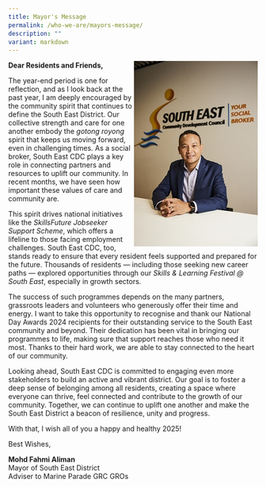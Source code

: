 ```yaml
---
title: Mayor's Message
permalink: /who-we-are/mayors-message/
description: ""
variant: markdown
---
```

<img src="/images/Mayor/AK_15993.jpg" style="width: 250px;" align="right">

**Dear Residents and Friends,**

The year-end period is one for reflection, and as I look back at the past year, I am deeply encouraged by the community spirit that continues to define the South East District. Our collective strength and care for one another embody the *gotong royong* spirit that keeps us moving forward, even in challenging times. As a social broker, South East CDC plays a key role in connecting partners and resources to uplift our community. In recent months, we have seen how important these values of care and community are.

This spirit drives national initiatives like the *SkillsFuture Jobseeker Support Scheme*, which offers a lifeline to those facing employment challenges. South East CDC, too, stands ready to ensure that every resident feels supported and prepared for the future. Thousands of residents — including those seeking new career paths — explored opportunities through our *Skills &amp; Learning Festival @ South East*, especially in growth sectors.

The success of such programmes depends on the many partners, grassroots leaders and volunteers who generously offer their time and energy. I want to take this opportunity to recognise and thank our National Day Awards 2024 recipients for their outstanding service to the South East community and beyond. Their dedication has been vital in bringing our programmes to life, making sure that support reaches those who need it most. Thanks to their hard work, we are able to stay connected to the heart of our community.

Looking ahead, South East CDC is committed to engaging even more stakeholders to build an active and vibrant district. Our goal is to foster a deep sense of belonging among all residents, creating a space where everyone can thrive, feel connected and contribute to the growth of our community. Together, we can continue to uplift one another and make the South East District a beacon of resilience, unity and progress.

With that, I wish all of you a happy and healthy 2025!

 
Best Wishes,

**Mohd Fahmi Aliman**
<br>
Mayor of South East District
<br>
Adviser to Marine Parade GRC GROs 
<br>